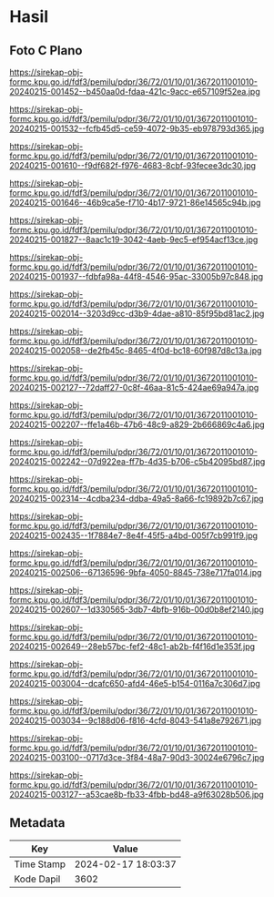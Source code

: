 # Hasil

## Foto C Plano

https://sirekap-obj-formc.kpu.go.id/fdf3/pemilu/pdpr/36/72/01/10/01/3672011001010-20240215-001452--b450aa0d-fdaa-421c-9acc-e657109f52ea.jpg

https://sirekap-obj-formc.kpu.go.id/fdf3/pemilu/pdpr/36/72/01/10/01/3672011001010-20240215-001532--fcfb45d5-ce59-4072-9b35-eb978793d365.jpg

https://sirekap-obj-formc.kpu.go.id/fdf3/pemilu/pdpr/36/72/01/10/01/3672011001010-20240215-001610--f9df682f-f976-4683-8cbf-93fecee3dc30.jpg

https://sirekap-obj-formc.kpu.go.id/fdf3/pemilu/pdpr/36/72/01/10/01/3672011001010-20240215-001646--46b9ca5e-f710-4b17-9721-86e14565c94b.jpg

https://sirekap-obj-formc.kpu.go.id/fdf3/pemilu/pdpr/36/72/01/10/01/3672011001010-20240215-001827--8aac1c19-3042-4aeb-9ec5-ef954acf13ce.jpg

https://sirekap-obj-formc.kpu.go.id/fdf3/pemilu/pdpr/36/72/01/10/01/3672011001010-20240215-001937--fdbfa98a-44f8-4546-95ac-33005b97c848.jpg

https://sirekap-obj-formc.kpu.go.id/fdf3/pemilu/pdpr/36/72/01/10/01/3672011001010-20240215-002014--3203d9cc-d3b9-4dae-a810-85f95bd81ac2.jpg

https://sirekap-obj-formc.kpu.go.id/fdf3/pemilu/pdpr/36/72/01/10/01/3672011001010-20240215-002058--de2fb45c-8465-4f0d-bc18-60f987d8c13a.jpg

https://sirekap-obj-formc.kpu.go.id/fdf3/pemilu/pdpr/36/72/01/10/01/3672011001010-20240215-002127--72daff27-0c8f-46aa-81c5-424ae69a947a.jpg

https://sirekap-obj-formc.kpu.go.id/fdf3/pemilu/pdpr/36/72/01/10/01/3672011001010-20240215-002207--ffe1a46b-47b6-48c9-a829-2b666869c4a6.jpg

https://sirekap-obj-formc.kpu.go.id/fdf3/pemilu/pdpr/36/72/01/10/01/3672011001010-20240215-002242--07d922ea-ff7b-4d35-b706-c5b42095bd87.jpg

https://sirekap-obj-formc.kpu.go.id/fdf3/pemilu/pdpr/36/72/01/10/01/3672011001010-20240215-002314--4cdba234-ddba-49a5-8a66-fc19892b7c67.jpg

https://sirekap-obj-formc.kpu.go.id/fdf3/pemilu/pdpr/36/72/01/10/01/3672011001010-20240215-002435--1f7884e7-8e4f-45f5-a4bd-005f7cb991f9.jpg

https://sirekap-obj-formc.kpu.go.id/fdf3/pemilu/pdpr/36/72/01/10/01/3672011001010-20240215-002506--67136596-9bfa-4050-8845-738e717fa014.jpg

https://sirekap-obj-formc.kpu.go.id/fdf3/pemilu/pdpr/36/72/01/10/01/3672011001010-20240215-002607--1d330565-3db7-4bfb-916b-00d0b8ef2140.jpg

https://sirekap-obj-formc.kpu.go.id/fdf3/pemilu/pdpr/36/72/01/10/01/3672011001010-20240215-002649--28eb57bc-fef2-48c1-ab2b-f4f16d1e353f.jpg

https://sirekap-obj-formc.kpu.go.id/fdf3/pemilu/pdpr/36/72/01/10/01/3672011001010-20240215-003004--dcafc650-afd4-46e5-b154-0116a7c306d7.jpg

https://sirekap-obj-formc.kpu.go.id/fdf3/pemilu/pdpr/36/72/01/10/01/3672011001010-20240215-003034--9c188d06-f816-4cfd-8043-541a8e792671.jpg

https://sirekap-obj-formc.kpu.go.id/fdf3/pemilu/pdpr/36/72/01/10/01/3672011001010-20240215-003100--0717d3ce-3f84-48a7-90d3-30024e6796c7.jpg

https://sirekap-obj-formc.kpu.go.id/fdf3/pemilu/pdpr/36/72/01/10/01/3672011001010-20240215-003127--a53cae8b-fb33-4fbb-bd48-a9f63028b506.jpg


## Metadata

| Key        | Value               |
| ---------- | ------------------- |
| Time Stamp | 2024-02-17 18:03:37 |
| Kode Dapil | 3602                |



